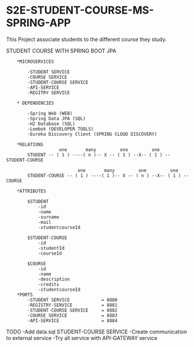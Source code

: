 # S2E-STUDENT-COURSE-MS-SPRING-APP

This Project associate students to the different course they study.

STUDENT COURSE 
	WITH SPRING BOOT JPA

 		*MICROSERVICES 

 			-STUDENT SERVICE
 			-COURSE SERVICE
 			-STUDENT-COURSE SERVICE
 			-API-SERVICE
 			-REGITRY SERVICE

 		* DEPENDENCIES

 			-Spring Web (WEB)
 			-Spring Data JPA (SQL)
 			-H2 Database (SQL)
 			-Lombok (DEVELOPER TOOLS)
 			-Eureka Discovery Client (SPRING CLOUD DISCOVERY)

 		*RELATIONS
	 					one       many         one         one
	 		STUDENT -- ( 1 ) ----( n )-- X -- ( 1 ) --X-- ( 1 ) -- STUDENT-COURSE

	 						   one       many         one         one
	 		STUDENT-COURSE -- ( 1 ) ----( 1 )-- X -- ( n ) --X-- ( 1 ) -- COURSE 

	 	*ATTRIBUTES
	 		
	 		$STUDENT
	 			-id
	 			-name
	 			-surname
	 			-mail
	 			-studentcourseId

	 		$STUDENT-COURSE
	 			-id
	 			-studentId
	 			-courseId

	 		$COURSE
	 			-id
	 			-name
	 			-description
	 			-credits
	 			-studentcourseId
	 	*PORTS
	 		-STUDENT SERVICE			= 8880
	 		-REGISTRY-SERVICE 			= 8881
	 		-STUDENT-COURSE SERVICE 	= 8882
	 		-COURSE SERVICE				= 8883
	 		-API-SERVICE 				= 8884

TODO 
	-Add data.sql STUDENT-COURSE SERVICE
	-Create communication to external service
	-Try all service with API-GATEWAY service


